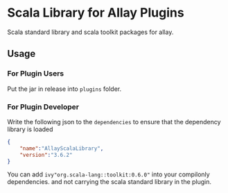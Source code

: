 # Scala Library for Allay Plugins

Scala standard library and scala toolkit packages for allay.

## Usage

### For Plugin Users

Put the jar in release into `plugins` folder.

### For Plugin Developer

Write the following json to the `dependencies` to ensure that the dependency library is loaded

```json
{
    "name":"AllayScalaLibrary",
    "version":"3.6.2"
}
```

You can add `ivy"org.scala-lang::toolkit:0.6.0"` into your compilonly dependencies. and not carrying the scala standard library in the plugin.
